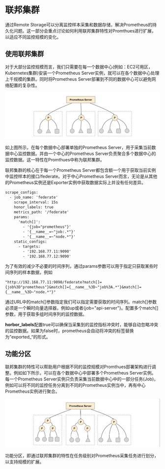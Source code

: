# 联邦集群

通过Remote Storage可以分离监控样本采集和数据存储，解决Prometheus的持久化问题。这一部分会重点讨论如何利用联邦集群特性对Promthues进行扩展，以适应不同监控规模的变化。

## 使用联邦集群

对于大部分监控规模而言，我们只需要在每一个数据中心\(例如：EC2可用区，Kubernetes集群\)安装一个Prometheus Server实例，就可以在各个数据中心处理上千规模的集群。同时将Prometheus Server部署到不同的数据中心可以避免网络配置的复杂性。

![&#x8054;&#x90A6;&#x96C6;&#x7FA4;](../../.gitbook/assets/prometheus_feradtion.png)

如上图所示，在每个数据中心部署单独的Prometheus Server，用于采集当前数据中心监控数据。并由一个中心的Prometheus Server负责聚合多个数据中心的监控数据。这一特性在Promthues中称为联邦集群。

联邦集群的核心在于每一个Prometheus Server都包含额一个用于获取当前实例中监控样本的接口/federate。对于中心Prometheus Server而言，无论是从其他的Prometheus实例还是Exporter实例中获取数据实际上并没有任何差异。

```text
scrape_configs:
  - job_name: 'federate'
    scrape_interval: 15s
    honor_labels: true
    metrics_path: '/federate'
    params:
      'match[]':
        - '{job="prometheus"}'
        - '{__name__=~"job:.*"}'
        - '{__name__=~"node.*"}'
    static_configs:
      - targets:
        - '192.168.77.11:9090'
        - '192.168.77.12:9090'
```

为了有效的减少不必要的时间序列，通过params参数可以用于指定只获取某些时间序列的样本数据，例如

```text
"http://192.168.77.11:9090/federate?match[]={job%3D"prometheus"}&match[]={__name__%3D~"job%3A.*"}&match[]={__name__%3D~"node.*"}"
```

通过URL中的match\[\]参数指定我们可以指定需要获取的时间序列。match\[\]参数必须是一个瞬时向量选择器，例如up或者{job="api-server"}。配置多个match\[\]参数，用于获取多组时间序列的监控数据。

**horbor\_labels**配置true可以确保当采集到的监控指标冲突时，能够自动忽略冲突的监控数据。如果为false时，prometheus会自动将冲突的标签替换为”exported\_“的形式。

## 功能分区

联邦集群的特性可以帮助用户根据不同的监控规模对Promthues部署架构进行调整。例如如下所示，可以在各个数据中心中部署多个Prometheus Server实例。每一个Prometheus Server实例只负责采集当前数据中心中的一部分任务\(Job\)，例如可以将不同的监控任务分离到不同的Prometheus实例当中，再有中心Prometheus实例进行聚合。

![&#x529F;&#x80FD;&#x5206;&#x533A;](../../.gitbook/assets/prometheus_feradtion_2.png)

功能分区，即通过联邦集群的特性在任务级别对Prometheus采集任务进行划分，以支持规模的扩展。


